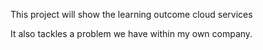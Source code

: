 This project will show the learning outcome cloud services

It also tackles a problem we have within my own company.
